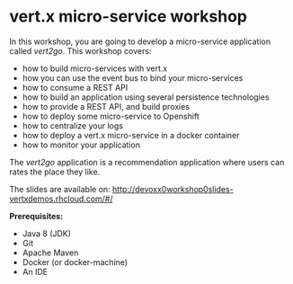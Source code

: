 # vert.x micro-service workshop

In this workshop, you are going to develop a micro-service application called _vert2go_. This workshop covers:

* how to build micro-services with vert.x
* how you can use the event bus to bind your micro-services
* how to consume a REST API
* how to build an application using several persistence technologies
* how to provide a REST API, and build proxies
* how to deploy some micro-service to Openshift
* how to centralize your logs
* how to deploy a vert.x micro-service in a docker container
* how to monitor your application

The _vert2go_ application is a recommendation application where users can rates the place they like.

The slides are available on: http://devoxx0workshop0slides-vertxdemos.rhcloud.com/#/

**Prerequisites:**

* Java 8 (JDK)
* Git
* Apache Maven
* Docker (or docker-machine)
* An IDE



